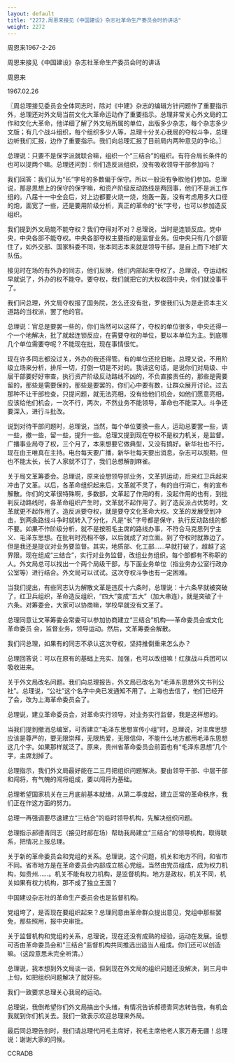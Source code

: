 ```yaml
---
layout: default
title: "2272.周恩来接见《中国建设》杂志社革命生产委员会时的讲话"
weight: 2272
---
```


周恩来1967-2-26

周恩来接见《中国建设》杂志社革命生产委员会时的讲话

周恩来

1967.02.26

〖周总理接见委员会全体同志时，除对《中建》杂志的编辑方针问题作了重要指示外，总理还对外文局当前文化大革命运动作了重要指示。总理非常关心外文局的工作和文化大革命，他详细了解了外文局所属的单位，出版多少杂志，每个杂志多少文版；有几个战斗组织，每个组织多少人等，总理十分关心我局的夺权斗争，总理边听我们汇报，边作了重要指示。我们向总理汇报了目前局内两种意见的争论。〗

总理说：只要不是保字派就联合嘛，组织一个“三结合”的组织。有符合局长条件的也可以提两个嘛。总理还问到：你们造反派组织，没有吸收领导干部参加吗？

我们回答：我们认为“长”字号的多数偏于保守。所以一般没有争取他们参加。总理说，那是思想上的保守的保字嘛，和资产阶级反动路线是两回事，他们不是派工作组的。八届十一中全会后，对上边都要火烧一烧，炮轰一轰，没有考虑用多大口径的炮，面宽了一些，还是要用阶级分析，真正的革命的“长”字号，也可以参加造反组织。

我们提到外文局能不能夺权？我们夺得对不对？总理说，当时是连锁反应。党中央，中央各部不能夺权。中央各部夺权主要指的是监督业务。但中央只有几个部管住了，如外交部、国家科委不同，张本同志本来就是领导干部，是自上而下地扩大队伍。

接见时在场的有外办的同志，他们反映，他们内部起来夺权了。总理说，夺运动权早就说了，外办的权不能夺。要夺权，我们就把它的大权收回中央，你们就没事干了。

我们问总理，外文局夺权报了国务院，怎么还没有批，罗俊我们认为是走资本主义道路的当权派，罢了他的官。

总理说：官总是要罢一些的，你们当然可以这样了，夺权的单位很多，中央还得一个一个地解决，批了就起连锁反应，在需要夺权的单位，要以本单位为主。到底哪几个单位需要夺呢？不能现在批，现在事情很忙。

现在许多同志都没过关，外办的我还得管。有的单位还挖旧帐。总理又说，不用阶级立场来分析，排斥一切，打倒一切是不对的。我讲这句话，是说你们对局级、中层干部要好好审查，执行资产阶级反动路线不凶的，不负直接责任的，那些是需要留的，那些是需要保的，那些是要罢的，你们心中要有数，让群众展开讨论。过去那种不让干部检查，只提问题，就无法亮相，没有给他们机会，如他们愿意亮相，应该给他们机会，一次不行，两次，不然业务不能领导，革命也不能深入。斗争还要深入，进行斗批改。

说到对待干部问题时，总理说，当然，每个单位要换一些人，运动总要罢一些，调一些，撤一些，留一些，提升一些。总理又提到现在夺权不是权力机关，是监督。广播事业局夺了权，三个月了，本来想要它做典型，又没有搞好。新华社也不行，现在由王唯真在主持。电台每天要广播，新华社每天要出消息，杂志可以脱期，但也不能太长，长了人家就不订了，我们总想解剖麻雀。

关于局文革筹委会。总理说，原来设想领导抓业务，文革抓运动，后来红卫兵起来冲击了文革。以后，各革命组织起来后，文革就不灵了，有的自行消亡，有的宣布解散。你们的文革很特殊啊，多数部，文革起了作用的有，没起作用的也有，到批判反动路线时，各革命组织产生时，文革就不起作用了。到了造反派占优势时，文革就更不起作用了。造反派要夺权，就是要夺文化革命大权。文革的发展受到冲击，到两条路线斗争时就转入了分化，凡是“长”字号都是保守，执行反动路线的都不要。如果不作阶级分析，就不是按照毛主席的路线办事，不符合马克思列宁主义、毛泽东思想。在批判时亮相不够，以后就成了对立面。到了夺权时就靠边了。但是我还是提议对业务要监督。其实，地质部、化工部……早就打破了，超越了这界限。现在组成“三结合”，实行对业务监督，改组业务组织。每个部都有不称职的人。外文局总可以找出一个两个局级干部，与下面业务单位（指业务办公室行政办公室等）进行结合。外文局可以试试。这次夺权斗争也有一定困难。

当我们提出，有些同志认为解散文革是违反十六条时，总理说：十六条早就被突破了，红卫兵组织，革命造反组织，“四大”变成“五大”（加大串连），就是突破了十六条。对筹委会，大家可以协商嘛，学校早就没有文革了。

总理同意让文革筹委会常委可以参加协商建立“三结合”机构──革命委员会或文化革命委员 会，监督业务，领导运动。然后，文革筹委会解散。

我们问总理，如果有的同志不承认这次夺权，坚持推倒重来怎么办？

总理回答说：可以在原有的基础上充实、加强，也可以改组嘛！红旗战斗兵团可以吸收进来。

关于外文局改名问题。我们向总理报告，外文局已改名为“毛泽东思想外文书刊公社”。总理说，“公社”这个名字中央已发通知不用了。上海也去信了，他们已经开了会，改为上海革命委员会了。

总理说，建立革命委员会，对革命实行领导，对业务实行监督，我是这样想的。

当我们提到撤消总编室，可否建立“毛泽东思想宣传小组”时，总理说，对主席思想应该是尊严的，要无限崇拜，无限热爱，无限信仰，不能什么地方都用毛泽东思想这几个字。如果那样就泛了。原来，贵州省革命委员会前面也有“毛泽东思想”几个字，主席划掉了。

总理指示，我们外文局最好能在二三月把组织问题解决。要由领导干部、中层干部和闯将，有气魄的闯将组成，要以闯将为基础。

总理希望国家机关在三月底前基本就绪，从第二季度起，建立正常的革命秩序，我们正在作这方面的努力。

总理一再强调要尽速建立“三结合”的临时领导机构，先解决组织问题。

总理指示郝德青同志（接见时郝在场）帮助我局建立“三结合”的领导机构，取得联系，把情况上报总理。

关于新的革命委员会和党组的关系。总理说，这个问题，机关和地方不同，和省市不同。省市地方是在革命委员会内部成立核心党组。当然由党员组成，成为权力机构，如贵州……。机关不能有权力机构，是监督机构。地方是政权，机关不同，机关如果有权力机构，那不成了独立王国？

中国建设杂志社的革命生产委员会也是监督机构。

党组垮了，是否现在要组织起来？总理同意由革命群众提出意见，党组中那些罢免，那些照用，报中央审批。

关于监督机构和党组的关系，总理说，现在还没有成熟的经验，运动在发展。设想可否由革命委员会和“三结合”监督机构共同推选出适当人组成。你们还可以创造嘛。（这段意思未完全听清。）

总理说，我本想到外文局谈一谈，但到现在外文局的组织问题还没解决，到三月中上旬，如把组织问题解决了就好些。

我们一致要求总理关心我局的运动。

总理说，我倒希望你们外文局搞出个头绪，有情况告诉郝德青同志转告我，有机会我就到你们机关去。我们一致表示欢迎总理来外局。

最后同总理告别时，我们请总理代问毛主席好，祝毛主席他老人家万寿无疆！总理说：谢谢大家的问候。

CCRADB

